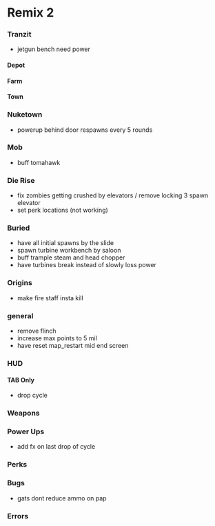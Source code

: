 # Remix 2

### Tranzit

- jetgun bench need power

#### Depot

#### Farm

#### Town

### Nuketown

- powerup behind door respawns every 5 rounds

### Mob

- buff tomahawk

### Die Rise

- fix zombies getting crushed by elevators / remove locking 3 spawn elevator
- set perk locations (not working)

### Buried

- have all initial spawns by the slide
- spawn turbine workbench by saloon
- buff trample steam and head chopper
- have turbines break instead of slowly loss power

### Origins

- make fire staff insta kill

### general

- remove flinch
- increase max points to 5 mil
- have reset map_restart mid end screen

### HUD

#### TAB Only

- drop cycle

### Weapons

### Power Ups

- add fx on last drop of cycle

### Perks

### Bugs

- gats dont reduce ammo on pap

### Errors

